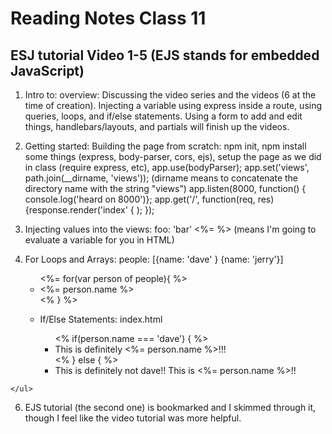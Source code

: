 # Reading Notes Class 11

## ESJ tutorial Video 1-5 (EJS stands for embedded JavaScript)
  1. Intro to: overview: Discussing the video series and the videos (6 at the time of creation). Injecting a variable using express inside a route, using queries, loops, and if/else statements. Using a form to add and edit things, handlebars/layouts, and partials will finish up the videos.
  
  2. Getting started: Building the page from scratch: npm init, npm install some things (express, body-parser, cors, ejs), setup the page as we did in class (require express, etc), 
    app.use(bodyParser); 
    app.set('views', path.join(__dirname, 'views'));
    (dirname means to concatenate the directory name with the string "views")
    app.listen(8000, function() { console.log('heard on 8000')};
    app.get('/', function(req, res) {response.render('index' {
    ); });
  
  3. Injecting values into the views: 
    foo: 'bar'
    <%= %> (means I'm going to evaluate a variable for you in HTML)
    
  4. For Loops and Arrays: 
    people: [{name: 'dave' }
             {name: 'jerry'}]
    <ul><%= for(var person of people){ %> <li> <%= person.name %> </li> <% } %>
  
  5. If/Else Statements: 
      index.html
      <ul> 
      <% if(person.name === 'dave') { %>
      <li>This is definitely <%= person.name %>!!!
      </li>
      <% } else { %>
      <li>This is definitely not dave!! This is <%= person.name %>!!
    </ul>

  6. EJS tutorial (the second one) is bookmarked and I skimmed through it, though I feel like the video tutorial was more helpful.

